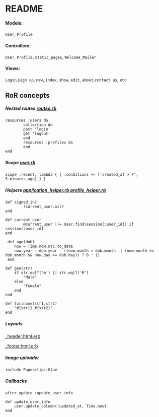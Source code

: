  README
=========
#### Models: 
`User`, `Profile`

#### Controllers:
`User`, `Profile`, `Static_pages`, `Welcome_Mailer`

#### Views:
`Login`,`sign up`, `new`, `index`, `show`, `edit`, `about`,`contact us`, `etc`

## RoR concepts 


##### Nested routes   [routes.rb](config/routes.rb)

 	resources :users do 
     		collection do
       		post 'login'
       		get 'logout'
     		end
       		resources :profiles do
       		end
   	end

 
##### Scope [user.rb](app/models/user.rb)
 
 `scope :recent, lambda { { :conditions => ['created_at > ?', 5.minutes.ago] } }`

##### Helpers   [application_helper.rb](app/helpers/application_helper.rb) [profile_helper.rb](app/helpers/profile_helper.rb)

	def signed_in?
    		!current_user.nil?
  	end

 	def current_user
     		@current_user ||= User.find(session[:user_id]) if session[:user_id]
 	end
 
	 def age(dob)
  		now = Time.now.utc.to_date
  		now.year - dob.year - ((now.month > dob.month || (now.month == dob.month && now.day >= dob.day)) ? 0 : 1)
	 end

	def gen(str)
 		if str.eql?('m') || str.eql?('M')
 			"Male"
 		else
 			"Female"
 		end
 	end

	def fullname(str1,str2)
		"#{str1} #{str2}"
	end


##### Layouts 

[_header.html.erb](app/views/layouts/_header.html.erb)

[_footer.html.erb](app/views/layouts/_footer.html.erb)

##### Image uploader
`include Paperclip::Glue`

##### Callbacks 

	after_update :update_user_info

	def update_user_info
		user.update_column(:updated_at, Time.now)
	end




